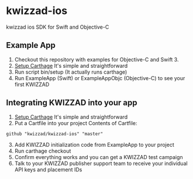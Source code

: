 # kwizzad-ios
kwizzad ios SDK for Swift and Objective-C

## Example App

1. Checkout this repository with examples for Objective-C and Swift 3.
2. [Setup Carthage](https://github.com/Carthage/Carthage) It's simple and straightforward
3. Run script bin/setup  (It actually runs carthage)
4. Run ExampleApp (Swift) or ExampleAppObjc (Objective-C) to see your first KWIZZAD

## Integrating KWIZZAD into your app

1. [Setup Carthage](https://github.com/Carthage/Carthage) It's simple and straightforward
2. Put a Cartfile into your project
Contents of Cartfile:
```
github "kwizzad/kwizzad-ios" "master"
```
3. Add KWIZZAD initialization code from ExampleApp to your project
4. Run carthage checkout
5. Confirm everything works and you can get a KWIZZAD test campaign
6. Talk to your KWIZZAD publisher support team to receive your individual API keys and placement IDs
